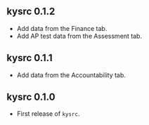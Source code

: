 ## kysrc 0.1.2

- Add data from the Finance tab.
- Add AP test data from the Assessment tab.

## kysrc 0.1.1

- Add data from the Accountability tab.

## kysrc 0.1.0

* First release of `kysrc`.
